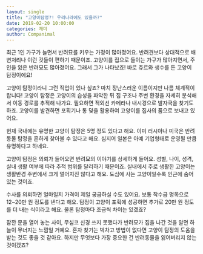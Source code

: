 ```yaml
---
layout: single
title: "고양이탐정?! 우리나라에도 있을까?"
date: 2019-02-20 10:00:00
categories: 재미
author: Companimal
---
```


최근 1인 가구가 늘면서 반려묘를 키우는 가정이 많아졌어요. 반려견보다 상대적으로 배변처리나 이런 것들이 편하기 때문이죠. 고양이를 집으로 들이는 가구가 많아지면서, 주인을 잃은 반려묘도 많아졌어요. 그래서 그가 나타났죠! 바로 츄르와 생수를 든 고양이 탐정이에요!

고양이 탐정이라니 그런 직업이 있나 싶죠? 마치 장난스러운 이름이지만 나름 체계적이랍니다! 고양이 탐정은 고양이의 습성을 파악한 뒤 집 구조나 주변 환경을 자세히 분석해서 이동 경로를 추적해 나가요. 필요하면 적외선 카메라나 내시경으로 발자국을 찾기도 하죠. 고양이를 발견하면 포획기나 통 덫을 활용하여 고양이를 집사의 품으로 보내고 있어요.

현재 국내에는 유명한 고양이 탐정은 5명 정도 있다고 해요. 이미 러시아나 미국은 반려동물 탐정을 흔하게 찾아볼 수 있다고 해요. 심지어 일본은 아예 기업형태로 운영될 만큼 유명하다고 하네요.

고양이 탐정은 의뢰가 들어오면 반려묘의 이야기를 상세하게 들어요. 성별, 나이, 성격, 실내 생활 여부에 따라 추적 범위를 달리하기 때문이죠. 실내에서 주로 생활한 고양이는 생활반경 주변에서 크게 멀어지진 않다고 해요. 도심에 사는 고양이일수록 인근에 숨어 있는 것이죠.

수사를 의뢰하면 얼마일지 가격이 제일 궁금하실 수도 있어요. 보통 착수금 명목으로 12~20만 원 정도를 낸다고 해요. 탐정이 고양이 포획에 성공하면 추가로 20만 원 정도를 더 내는 식이라고 해요. 물론 탐정마다 조금씩 차이는 있겠죠?

잠깐 문을 열어 놓는 사이, 무심코 신경 쓰지 못했다가 반려묘가 집을 나간 것을 알면 하늘이 무너지는 느낌일 거예요. 혼자 찾기는 벅차고 방법이 없다면 고양이 탐정의 도움을 받는 것도 좋을 것 같아요. 하지만 무엇보다 가장 중요한 건 반려동물을 잃어버리지 않는 것이겠죠?
